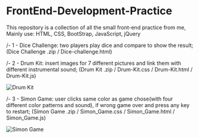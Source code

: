 # FrontEnd-Development-Practice
This repository is a collection of all the small front-end practice from me,
Mainly use: HTML, CSS, BootStrap, JavaScript, jQuery

/- 1 - Dice Challenge: two players play dice and compare to show the result; (Dice Challenge .zip / Dice-challenge.html)

/- 2 - Drum Kit: insert images for 7 different pictures and link them with different instrumental sound; (Drum Kit .zip / Drum-Kit.css / Drum-Kit.html / Drum-Kit.js)


![Drum Kit](https://user-images.githubusercontent.com/52498280/105678019-5f808e80-5f38-11eb-9a67-1e6964bc2d5e.gif)



/- 3 - Simon Game: user clicks same color as game chose(with four different color patterns and sound), if wrong game over and press any key to restart; (Simon Game .zip / Simon_Game.css / Simon_Game.html / Simon_Game.js)


![Simon Game](https://user-images.githubusercontent.com/52498280/105678024-60192500-5f38-11eb-9aeb-ad98d2026a14.gif)

